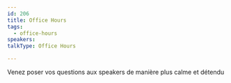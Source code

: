 ```yaml
---
id: 206
title: Office Hours
tags:
  - office-hours
speakers:
talkType: Office Hours

---
```


Venez poser vos questions aux speakers de manière plus calme et détendu
